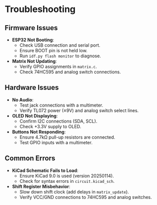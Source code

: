 # Troubleshooting

## Firmware Issues
- **ESP32 Not Booting**:
  - Check USB connection and serial port.
  - Ensure BOOT pin is not held low.
  - Run `idf.py flash monitor` to diagnose.
- **Matrix Not Updating**:
  - Verify GPIO assignments in `matrix.c`.
  - Check 74HC595 and analog switch connections.

## Hardware Issues
- **No Audio**:
  - Test jack connections with a multimeter.
  - Verify TL072 power (±9V) and analog switch select lines.
- **OLED Not Displaying**:
  - Confirm I2C connections (SDA, SCL).
  - Check +3.3V supply to OLED.
- **Buttons Not Responding**:
  - Ensure 4.7kΩ pull-up resistors are connected.
  - Test GPIO inputs with a multimeter.

## Common Errors
- **KiCad Schematic Fails to Load**:
  - Ensure KiCad 9.0 is used (version 20250114).
  - Check for syntax errors in `circuit.kicad_sch`.
- **Shift Register Misbehavior**:
  - Slow down shift clock (add delays in `matrix_update`).
  - Verify VCC/GND connections to 74HC595 and analog switches.
